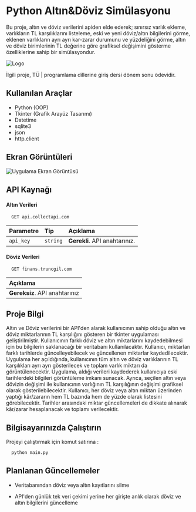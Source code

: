 
# Python Altın&Döviz Simülasyonu


Bu proje, altın ve döviz verilerini apiden elde ederek; sınırsız varlık ekleme, varlıkların TL karşılıklarını listeleme, eski ve yeni döviz/altın bilgilerini görme, eklenen varlıkların ayrı ayrı kar-zarar durumunu ve yüzdeliğini görme, altın ve döviz birimlerinin TL değerine göre grafiksel değişimini gösterme özelliklerine sahip bir simülasyondur.




![Logo](https://i.ibb.co/27hc8CR/Black-Clean-and-Minimalist-Project-Overview-Docs-Banner.png)

    
İlgili proje, TÜ | programlama dillerine giriş dersi dönem sonu ödevidir.


## Kullanılan Araçlar

- Python (OOP)
- Tkinter (Grafik Arayüz Tasarımı)
- Datetime
- sqlite3
- json
- http.client

  
## Ekran Görüntüleri

![Uygulama Ekran Görüntüsü](https://i.ibb.co/FYdLFgQ/githubdoviz.png)

  
## API Kaynağı

#### Altın Verileri

```http
  GET api.collectapi.com
```

| Parametre | Tip     | Açıklama                |
| :-------- | :------- | :------------------------- |
| `api_key` | `string` | **Gerekli**. API anahtarınız. |

#### Döviz Verileri

```http
  GET finans.truncgil.com
```

| Açıklama |
| :- |
| **Gereksiz**. API anahtarınız  |



  
## Proje Bilgi

Altın ve Döviz verilerini bir API'den alarak kullanıcının sahip olduğu altın ve döviz miktarlarının TL karşılığını gösteren bir tkinter uygulaması geliştirilmiştir. Kullanıcının farklı döviz ve altın miktarlarını kaydedebilmesi için bu bilgilerin saklanacağı bir veritabanı kullanılacaktır. Kullanıcı, miktarları farklı tarihlerde güncelleyebilecek ve güncellenen miktarlar kaydedilecektir. Uygulama her açıldığında, kullanıcının tüm altın ve döviz varlıklarının TL karşılıkları ayrı ayrı gösterilecek ve toplam varlık miktarı da görüntülenecektir. Uygulama, aldığı verileri kaydederek kullanıcıya eski tarihlerdeki bilgileri görüntüleme imkanı sunacak. Ayrıca, seçilen altın veya dövizin değişimi ile kullanıcının varlığının TL karşılığının değişimi grafiksel olarak gösterilebilecektir. Kullanıcı, her döviz veya altın miktarı üzerinden yaptığı kâr/zararın hem TL bazında hem de yüzde olarak listesini görebilecektir. Tarihler arasındaki miktar güncellemeleri de dikkate alınarak kâr/zarar hesaplanacak ve toplamı verilecektir.

  
## Bilgisayarınızda Çalıştırın

Projeyi çalıştırmak için komut satırına :


```bash
  python main.py
```

  
## Planlanan Güncellemeler

- Veritabanından döviz veya altın kayıtlarını silme

- API'den günlük tek veri çekimi yerine her girişte anlık olarak döviz ve altın bilgilerini güncelleme

  
